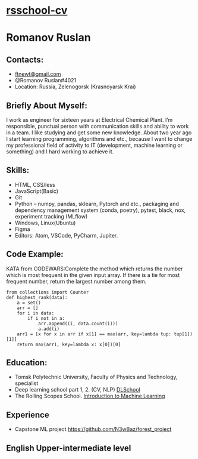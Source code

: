 # [rsschool-cv](адрес "Описание")
# Romanov Ruslan

## Contacts: 
*   ftnewt@gmail.com
*   @Romanov Ruslan#4021
*   Location: Russia, Zelenogorsk (Krasnoyarsk Krai)

## Briefly About Myself:
I work as engineer for sixteen years at Electrical Chemical Plant. I’m responsible, punctual person with communication skills and ability to work in a team. I like studying and get some new knowledge. About two year ago I start learning programming, algorithms and etc., because I want to change my professional field of activity to IT (development, machine learning or something) and I hard working to achieve it.

## Skills:
*   HTML, CSS/less
*   JavaScript(Basic)
*   Git
*   Python –  numpy, pandas, sklearn, Pytorch and etc., packaging and dependency management system (conda, poetry), pytest, black, nox, experiment tracking (MLflow)
*   Windows, Linux(Ubuntu)
*   Figma
*   Editors: Atom, VSCode, PyCharm, Jupiter.

## Code Example:
KATA from CODEWARS:Complete the method which returns the number which is most frequent in the given input array. If there is a tie for most frequent number, return the largest number among them.
```
from collections import Counter
def highest_rank(data):   
    a = set()
    arr = []
    for i in data:
        if i not in a:
            arr.append((i, data.count(i)))
            a.add(i)
    arr1 = [x for x in arr if x[1] == max(arr, key=lambda tup: tup[1])[1]]
    return max(arr1, key=lambda x: x[0])[0]
```

## Education:
*    Tomsk Polytechnic University, Faculty of Physics and Technology, specialist
*    Deep learning school part 1, 2. (CV, NLP) [DLSchool](https://www.dlschool.org/)  
*    The Rolling Scopes School. [Introduction to Machine Learning](https://rs.school/machine-learning/)

## Experience
*    Capstone ML project https://github.com/N3wBaz/forest_project

## English Upper-intermediate level